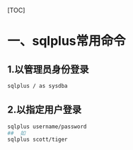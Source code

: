 [TOC]









# 一、sqlplus常用命令

## 1.以管理员身份登录

```bash
sqlplus / as sysdba
```



## 2.以指定用户登录

```bash
sqlplus username/password
##  如
sqlplus scott/tiger
```





